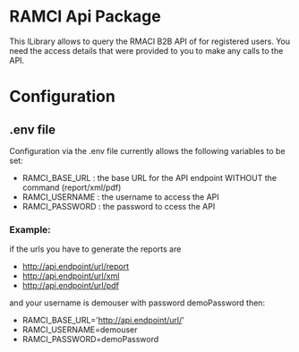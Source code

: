 # RAMCI Api Package

This lLibrary allows to query the RMACI B2B API of  for registered users. You need the access details that were provided to you to make any calls to the API.

# Configuration

## .env file

Configuration via the .env file currently allows the following variables to be set:

- RAMCI\_BASE\_URL : the base URL for the API endpoint WITHOUT the command (report/xml/pdf)
- RAMCI\_USERNAME : the username to access the API
- RAMCI\_PASSWORD : the password to ccess the API

### Example:
if the urls you have to generate the reports are
- http://api.endpoint/url/report
- http://api.endpoint/url/xml
- http://api.endpoint/url/pdf

and your username is demouser with password demoPassword then: 

- RAMCI\_BASE\_URL='http://api.endpoint/url/'
- RAMCI\_USERNAME=demouser 
- RAMCI\_PASSWORD=demoPassword
